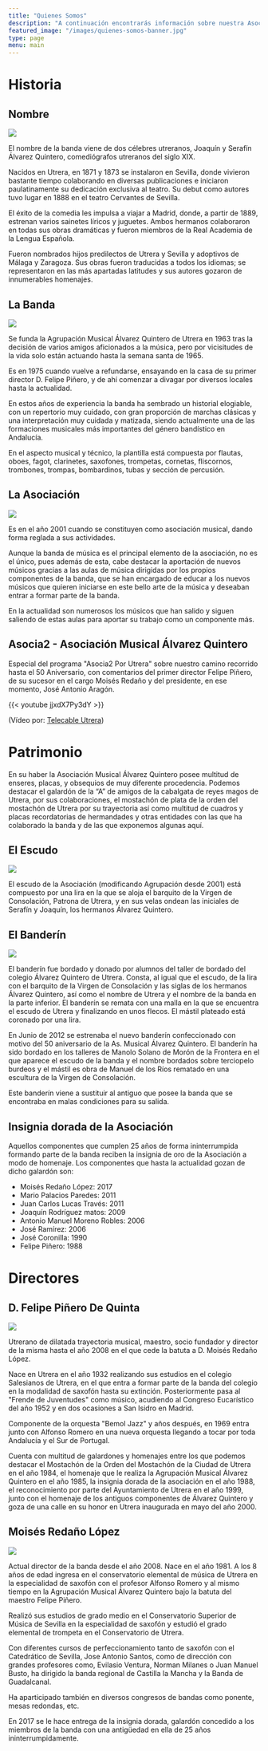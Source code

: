```yaml
---
title: "Quienes Somos"
description: "A continuación encontrarás información sobre nuestra Asociación, y de dónde venimos"
featured_image: "/images/quienes-somos-banner.jpg"
type: page
menu: main
---
```


# Historia

## Nombre

![](/images/hermanos-alvarez-quintero.jpg)

El nombre de la banda viene de dos célebres utreranos, Joaquín y Serafín Álvarez Quintero, comediógrafos utreranos del siglo XIX.

Nacidos en Utrera, en 1871 y 1873 se instalaron en Sevilla, donde vivieron bastante tiempo colaborando en diversas publicaciones e iniciaron paulatinamente su dedicación exclusiva al teatro. Su debut como autores tuvo lugar en 1888 en el teatro Cervantes de Sevilla.

El éxito de la comedia les impulsa a viajar a Madrid, donde, a partir de 1889, estrenan varios sainetes líricos y juguetes. Ambos hermanos colaboraron en todas sus obras dramáticas y fueron miembros de la Real Academia de la Lengua Española.

Fueron nombrados hijos predilectos de Utrera y Sevilla y adoptivos de Málaga y Zaragoza. Sus obras fueron traducidas a todos los idiomas; se representaron en las más apartadas latitudes y sus autores gozaron de innumerables homenajes.

## La Banda

![](/images/gorra-antigua.jpg)

Se funda la Agrupación Musical Álvarez Quintero de Utrera en 1963 tras la decisión de varios amigos aficionados a la música, pero por vicisitudes de la vida solo están actuando hasta la semana santa de 1965.

Es en 1975 cuando vuelve a refundarse, ensayando en la casa de su primer director D. Felipe Piñero, y de ahí comenzar a divagar por diversos locales hasta la actualidad.

En estos años de experiencia la banda ha sembrado un historial elogiable, con un repertorio muy cuidado, con gran proporción de marchas clásicas y una interpretación muy cuidada y matizada, siendo actualmente una de las formaciones musicales más importantes del género bandístico en Andalucía.

En el aspecto musical y técnico, la plantilla está compuesta por flautas, oboes, fagot, clarinetes, saxofones, trompetas, cornetas, fliscornos, trombones, trompas, bombardinos, tubas y sección de percusión.

## La Asociación

![](/images/la-asociacion.jpg)

Es en el año 2001 cuando se constituyen como asociación musical, dando forma reglada a sus actividades.

Aunque la banda de música es el principal elemento de la asociación, no es el único, pues además de esta, cabe destacar la aportación de nuevos músicos gracias a las aulas de música dirigidas por los propios componentes de la banda, que se han encargado de educar a los nuevos músicos que quieren iniciarse en este bello arte de la música y deseaban entrar a formar parte de la banda.

En la actualidad son numerosos los músicos que han salido y siguen saliendo de estas aulas para aportar su trabajo como un componente más.

## Asocia2 - Asociación Musical Álvarez Quintero

Especial del programa "Asocia2 Por Utrera" sobre nuestro camino recorrido hasta el 50 Aniversario, con comentarios del primer director Felipe Piñero, de su sucesor en el cargo Moisés Redaño y del presidente, en ese momento, José Antonio Aragón.

{{< youtube jjxdX7Py3dY >}}

(Vídeo por: [Telecable Utrera](https://www.youtube.com/user/telecableutrera))






# Patrimonio

En su haber la Asociación Musical Álvarez Quintero posee multitud de enseres, placas, y obsequios de muy diferente procedencia. Podemos destacar el galardón de la “A” de amigos de la cabalgata de reyes magos de Utrera, por sus colaboraciones, el mostachón de plata de la orden del mostachón de Utrera por su trayectoria así como multitud de cuadros y placas recordatorias de hermandades y otras entidades con las que ha colaborado la banda y de las que exponemos algunas aquí.

## El Escudo

![](/images/escudo-banda-blanco.jpg)

El escudo de la Asociación (modificando Agrupación desde 2001) está compuesto por una lira en la que se aloja el barquito de la Virgen de Consolación, Patrona de Utrera, y en sus velas ondean las iniciales de Serafín y Joaquín, los hermanos Álvarez Quintero.

## El Banderín

![](/images/banderin.jpg)

El banderín fue bordado y donado por alumnos del taller de bordado del colegio Álvarez Quintero de Utrera. Consta, al igual que el escudo, de la lira con el barquito de la Virgen de Consolación y las siglas de los hermanos Álvarez Quintero, así como el nombre de Utrera y el nombre de la banda en la parte inferior. El banderín se remata con una malla en la que se encuentra el escudo de Utrera y finalizando en unos flecos. El mástil plateado está coronado por una lira.

En Junio de 2012 se estrenaba el nuevo banderín confeccionado con motivo del 50 aniversario de la As. Musical Álvarez Quintero. El banderín ha sido bordado en los talleres de Manolo Solano de Morón de la Frontera en el que aparece el escudo de la banda y el nombre bordados sobre terciopelo burdeos y el mástil es obra de Manuel de los Ríos rematado en una escultura de la Virgen de Consolación.

Este banderín viene a sustituir al antiguo que posee la banda que se encontraba en malas condiciones para su salida.

## Insignia dorada de la Asociación

Aquellos componentes que cumplen 25 años de forma ininterrumpida formando parte de la banda reciben la insignia de oro de la Asociación a modo de homenaje. Los componentes que hasta la actualidad gozan de dicho galardón son:

- Moisés Redaño López:  2017
- Mario Palacios Paredes:  2011
- Juan Carlos Lucas Través:  2011
- Joaquín Rodríguez matos:  2009
- Antonio Manuel Moreno Robles:  2006
- José Ramírez:  2006
- José Coronilla:  1990
- Felipe Piñero:  1988






# Directores

## D. Felipe Piñero De Quinta

![](/images/felipepinero.jpg)

Utrerano de dilatada trayectoria musical, maestro, socio fundador y director de la misma hasta el año 2008 en el que cede la batuta a D. Moisés Redaño López.

Nace en Utrera en el año 1932 realizando sus estudios en el colegio Salesianos de Utrera, en el que entra a formar parte de la banda del colegio en la modalidad de saxofón hasta su extinción. Posteriormente pasa al "Frende de Juventudes" como músico, acudiendo al Congreso Eucarístico del año 1952 y en dos ocasiones a San Isidro en Madrid.

Componente de la orquesta "Bemol Jazz" y años después, en 1969 entra junto con Alfonso Romero en una nueva orquesta llegando a tocar por toda Andalucía y el Sur de Portugal.

Cuenta con multitud de galardones y homenajes entre los que podemos destacar el Mostachón de la Orden del Mostachón de la Ciudad de Utrera en el año 1984, el homenaje que le realiza la Agrupación Musical Álvarez Quintero en el año 1985, la insignia dorada de la asociación en el año 1988, el reconocimiento por parte del Ayuntamiento de Utrera en el año 1999, junto con el homenaje de los antiguos componentes de Álvarez Quintero y goza de una calle en su honor en Utrera inaugurada en mayo del año 2000.

## Moisés Redaño López

![](/images/moisesredano.jpg)

Actual director de la banda desde el año 2008. Nace en el año 1981. A los 8 años de edad ingresa en el conservatorio elemental de música de Utrera en la especialidad de saxofón con el profesor Alfonso Romero y al mismo tiempo en la Agrupación Musical Álvarez Quintero bajo la batuta del maestro Felipe Piñero.

Realizó sus estudios de grado medio en el Conservatorio Superior de Música de Sevilla en la especialidad de saxofón y estudió el grado elemental de trompeta en el Conservatorio de Utrera.

Con diferentes cursos de perfeccionamiento tanto de saxofón con el Catedrático de Sevilla, Jose Antonio Santos, como de dirección con grandes profesores como, Evilasio Ventura, Norman Milanes o Juan Manuel Busto, ha dirigido la banda regional de Castilla la Mancha y la Banda de Guadalcanal.

Ha aparticipado también en diversos congresos de bandas como ponente, mesas redondas, etc.

En 2017 se le hace entrega de la insignia dorada, galardón concedido a los miembros de la banda con una antigüedad en ella de 25 años ininterrumpidamente.
